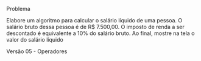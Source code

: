 Problema

Elabore um algoritmo para calcular o salário líquido de uma pessoa.
O salário bruto dessa pessoa é de R$ 7.500,00.
O imposto de renda a ser descontado é equivalente a 10% do salário bruto.
Ao final, mostre na tela o valor do salário líquido

Versão 05 - Operadores 